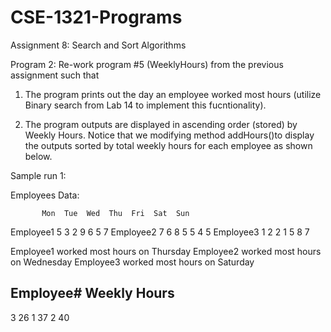# CSE-1321-Programs

Assignment 8: Search and Sort Algorithms

Program 2: Re-work program #5 (WeeklyHours) from the previous assignment such that 

1.	The program prints out the day an employee worked most hours (utilize Binary search from Lab 14 to implement this fucntionality).
  
2.	The program outputs are displayed in ascending order (stored) by Weekly Hours. Notice that we modifying method addHours()to display the outputs sorted by total weekly hours for each employee as shown below. 

Sample run 1:

Employees Data:

           Mon  Tue  Wed  Thu  Fri  Sat  Sun 
Employee1   5    3    2    9    6    5    7
Employee2   7    6    8    5    5    4    5
Employee3   1    2    2    1    5    8    7

Employee1 worked most hours on Thursday
Employee2 worked most hours on Wednesday
Employee3 worked most hours on Saturday

Employee#	  Weekly Hours
----------------------------
   3			26
   1			37
   2			40
